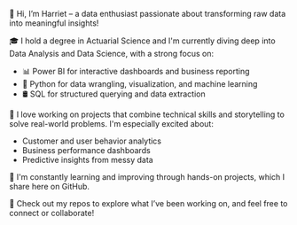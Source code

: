 👋 Hi, I’m Harriet – a data enthusiast passionate about transforming raw data into meaningful insights!

🎓 I hold a degree in Actuarial Science and I'm currently diving deep into Data Analysis and Data Science, with a strong focus on:
- 📊 Power BI for interactive dashboards and business reporting
- 🐍 Python for data wrangling, visualization, and machine learning
- 🛢️ SQL for structured querying and data extraction

🚀 I love working on projects that combine technical skills and storytelling to solve real-world problems. I'm especially excited about:
- Customer and user behavior analytics
- Business performance dashboards
- Predictive insights from messy data

🌱 I'm constantly learning and improving through hands-on projects, which I share here on GitHub.

🔗 Check out my repos to explore what I’ve been working on, and feel free to connect or collaborate!



